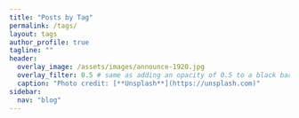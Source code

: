 ```yaml
---
title: "Posts by Tag"
permalink: /tags/
layout: tags
author_profile: true
tagline: ""
header:
  overlay_image: /assets/images/announce-1920.jpg
  overlay_filter: 0.5 # same as adding an opacity of 0.5 to a black background
  caption: "Photo credit: [**Unsplash**](https://unsplash.com)"
sidebar:
  nav: "blog"
---
```

